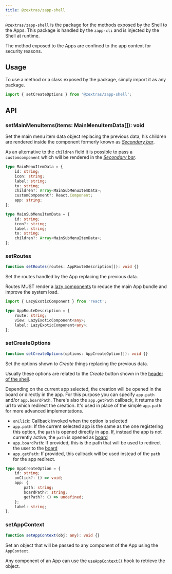 ```yaml
---
title: @zextras/zapp-shell
---
```


`@zextras/zapp-shell` is the package for the methods exposed by the Shell to the Apps. This package is handled by the
`zapp-cli` and is injected by the Shell at runtime.

The method exposed to the Apps are confined to the app context for security reasons.

## Usage
To use a method or a class exposed by the package, simply import it as any package.

```javascript
import { setCreateOptions } from '@zextras/zapp-shell';
```

## API
### setMainMenuItems(items: MainMenuItemData[]): void
Set the main menu item data object replacing the previous data, his children are rendered inside the
component formerly known as *[Secondary bar][1]*.

As an alternative to the `children` field it is possible to pass a `customcomponent` which will be rendered
in the *[Secondary bar][1]*.

```typescript
type MainMenuItemData = {
	id: string;
	icon: string;
	label: string;
	to: string;
	children?: Array<MainSubMenuItemData>;
    customComponent?: React.Component;
	app: string;
};

type MainSubMenuItemData = {
	id: string;
	icon?: string;
	label: string;
	to: string;
	children?: Array<MainSubMenuItemData>;
};
``` 

### setRoutes
```typescript
function setRoutes(routes: AppRouteDescription[]): void {}
```
Set the routes handled by the App replacing the previous data.

Routes MUST render a [lazy components][2] to reduce the main App bundle and improve the system load.

```typescript
import { LazyExoticComponent } from 'react';

type AppRouteDescription = {
	route: string;
	view: LazyExoticComponent<any>;
	label: LazyExoticComponent<any>;
};
```

### setCreateOptions
```typescript
function setCreateOptions(options: AppCreateOption[]): void {}
```
Set the options shown to *Create* things replacing the previous data. 

Usually these options are related to the *Create* button shown in the [header of the shell][3].

Depending on the current app selected, the creation will be opened in the board or directly in the app.
For this purpose you can specify `app.path` and/or `app.boardPath`.
There's also the `app.getPath` callback, it returns the url to which redirect the creation.
It's used in place of the simple `app.path` for more advanced implementations.

- `onClick`: Callback invoked when the option is selected
- `app.path`: If the current selected app is the same as the one registering this option, the `path` is opened directly in app.
If, instead the app is not currently active, the `path` is opened as [board][4]
- `app.boardPath`: If provided, this is the path that will be used to redirect the user to the [board][4]
- `app.getPath`: If provided, this callback will be used instead of the `path` for the app redirect.

```typescript
type AppCreateOption = {
	id: string;
	onClick?: () => void;
	app: {
		path: string;
		boardPath?: string;
		getPath?: () => undefined;
	};
	label: string;
};
```

### setAppContext
```typescript
function setAppContext(obj: any): void {}
```
Set an object that will be passed to any component of the App using the `AppContext`.

Any component of an App can use the [`useAppContext()`][5] hook to retrieve the object.

[1]: architecture/components/secondary_bar.md
[2]: https://reactjs.org/docs/react-api.html#reactlazy
[3]: architecture/components/shell_view.md#shell-header
[4]: architecture/components/app_board_window.md#board-container
[5]: hooks.md#useappcontext